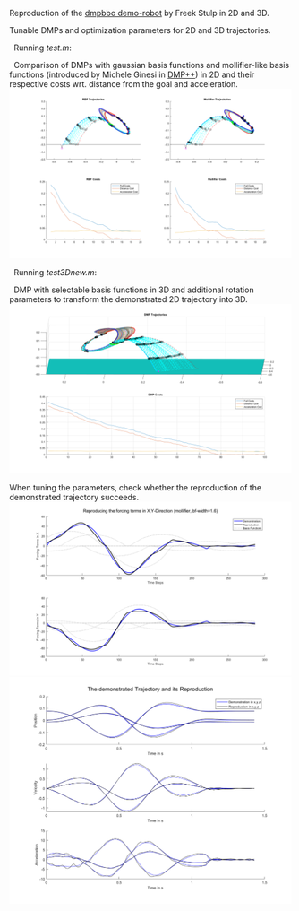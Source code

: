 Reproduction of the [dmpbbo demo-robot](https://github.com/roothyb/dmpbbo/tree/master/demo_robot) by Freek Stulp in 2D and 3D.

Tunable DMPs and optimization parameters for 2D and 3D trajectories.

&nbsp;
Running *test.m*:

&nbsp;
Comparison of DMPs with gaussian basis functions and mollifier-like basis functions (introduced by Michele Ginesi in [DMP++](https://github.com/mginesi/dmp_pp)) in 2D and their respective costs wrt. distance from the goal and acceleration.
![2D_dmps](https://github.com/domi20u/Projects/blob/master/DMPs%20%26%20PI2/images/dmp_mollifier_rbf.png)

&nbsp;
Running *test3Dnew.m*:

&nbsp;
DMP with selectable basis functions in 3D and additional rotation parameters to transform the demonstrated 2D trajectory into 3D.
![3D_dmps](https://github.com/domi20u/Projects/blob/master/DMPs%20%26%20PI2/images/dmp3D_bad_better.png)

When tuning the parameters, check whether the reproduction of the demonstrated trajectory succeeds.
![forcing_terms](https://github.com/domi20u/Projects/blob/master/DMPs%20%26%20PI2/images/forcing_terms_mollifier_2D.png)
![dynamics](https://github.com/domi20u/Projects/blob/master/DMPs%20%26%20PI2/images/demo_repro_dynamics_3D.png)
